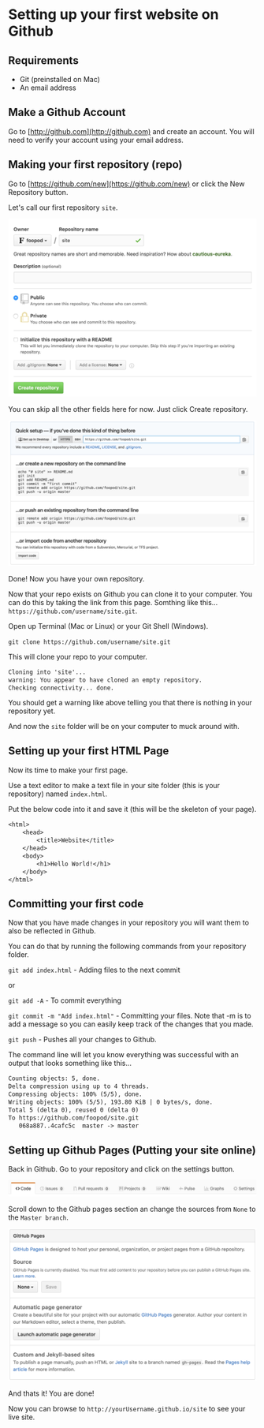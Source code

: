 # Setting up your first website on Github

## Requirements
+ Git (preinstalled on Mac)
+ An email address


## Make a Github Account

Go to [http://github.com](http://github.com) and create an account. You will need to verify your account using your email address.


## Making your first repository (repo)

Go to [https://github.com/new](https://github.com/new) or click the New Repository button. 

Let's call our first repository `site`.

![](img1.png)

You can skip all the other fields here for now. Just click Create repository.

![](img2.png)

Done! Now you have your own repository. 

Now that your repo exists on Github you can clone it to your computer. You can do this by taking the link from this page. Somthing like this... `https://github.com/username/site.git`.

Open up Terminal (Mac or Linux) or your Git Shell (Windows).

`git clone https://github.com/username/site.git`

This will clone your repo to your computer.

```
Cloning into 'site'...
warning: You appear to have cloned an empty repository.
Checking connectivity... done.
```

You should get a warning like above telling you that there is nothing in your repository yet.

And now the `site` folder will be on your computer to muck around with.


## Setting up your first HTML Page

Now its time to make your first page.

Use a text editor to make a text file in your site folder (this is your repository) named `index.html`.

Put the below code into it and save it (this will be the skeleton of your page).

```
<html>
    <head>
        <title>Website</title>
    </head>
    <body>
        <h1>Hello World!</h1>
    </body>
</html>
```


## Committing your first code

Now that you have made changes in your repository you will want them to also be reflected in Github.

You can do that by running the following commands from your repository folder.

`git add index.html` - Adding files to the next commit

or

`git add -A` - To commit everything

`git commit -m "Add index.html"` - Committing your files. Note that -m is to add a message so you can easily keep track of the changes that you made.

`git push` - Pushes all your changes to Github.

The command line will let you know everything was successful with an output that looks something like this...

```
Counting objects: 5, done.
Delta compression using up to 4 threads.
Compressing objects: 100% (5/5), done.
Writing objects: 100% (5/5), 193.80 KiB | 0 bytes/s, done.
Total 5 (delta 0), reused 0 (delta 0)
To https://github.com/foopod/site.git
   068a887..4cafc5c  master -> master
```


## Setting up Github Pages (Putting your site online)

Back in Github. Go to your repository and click on the settings button.

![](img3.png)

Scroll down to the Github pages section an change the sources from `None` to the `Master branch`.

![](img4.png)

And thats it! You are done!

Now you can browse to `http://yourUsername.github.io/site` to see your live site.
